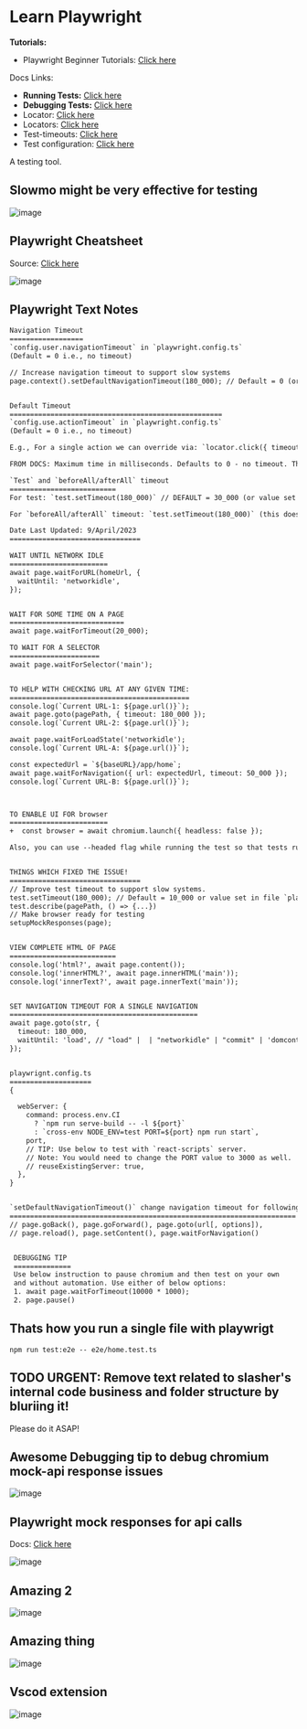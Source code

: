 # Learn Playwright

**Tutorials:**
- Playwright Beginner Tutorials: [Click here](https://www.youtube.com/watch?v=4_m3HsaNwOE&list=PLhW3qG5bs-L9sJKoT1LC5grGT77sfW0Z8)

Docs Links:
- **Running Tests:** [Click here](https://playwright.dev/docs/running-tests)
- **Debugging Tests:** [Click here](https://playwright.dev/docs/debug)
- Locator: [Click here](https://playwright.dev/docs/api/class-locator)
- Locators: [Click here](https://playwright.dev/docs/locators)
- Test-timeouts: [Click here](https://playwright.dev/docs/test-timeouts)
- Test configuration: [Click here](https://playwright.dev/docs/test-configuration)

A testing tool.

## Slowmo might be very effective for testing

![image](https://user-images.githubusercontent.com/31458531/230953148-0b481449-9d93-4e1c-a01d-084142f7407e.png)

## Playwright Cheatsheet

Source: [Click here](https://www.youtube.com/watch?v=LTwg0kqdK4I)

![image](https://user-images.githubusercontent.com/31458531/230945947-ebd07c34-aaba-4e5a-8fcc-a9c4d3132921.png)

## Playwright Text Notes

```txt
Navigation Timeout
==================
`config.user.navigationTimeout` in `playwright.config.ts`
(Default = 0 i.e., no timeout)

// Increase navigation timeout to support slow systems
page.context().setDefaultNavigationTimeout(180_000); // Default = 0 (or value set in `config.use.navigationTimeout` in `playwright.config.ts`)


Default Timeout
====================================================
`config.use.actionTimeout` in `playwright.config.ts`
(Default = 0 i.e., no timeout)

E.g., For a single action we can override via: `locator.click({ timeout: 10000 })`

FROM DOCS: Maximum time in milliseconds. Defaults to 0 - no timeout. The default value can be changed via `actionTimeout` option in the config, or by using the `browserContext.setDefaultTimeout()` or `page.setDefaultTimeout()` methods.

`Test` and `beforeAll/afterAll` timeout
==========================
For test: `test.setTimeout(180_000)` // DEFAULT = 30_000 (or value set in `config.timeout` in `playwright.config.ts`)

For `beforeAll/afterAll` timeout: `test.setTimeout(180_000)` (this doesn't seem to be settable via `playwright.config.ts`)
```


```txt
Date Last Updated: 9/April/2023
================================

WAIT UNTIL NETWORK IDLE
========================
await page.waitForURL(homeUrl, {
  waitUntil: 'networkidle',
});


WAIT FOR SOME TIME ON A PAGE
============================
await page.waitForTimeout(20_000);

TO WAIT FOR A SELECTOR
======================
await page.waitForSelector('main');


TO HELP WITH CHECKING URL AT ANY GIVEN TIME:
============================================
console.log(`Current URL-1: ${page.url()}`);
await page.goto(pagePath, { timeout: 180_000 });
console.log(`Current URL-2: ${page.url()}`);

await page.waitForLoadState('networkidle');
console.log(`Current URL-A: ${page.url()}`);

const expectedUrl = `${baseURL}/app/home`;
await page.waitForNavigation({ url: expectedUrl, timeout: 50_000 });
console.log(`Current URL-B: ${page.url()}`);



TO ENABLE UI FOR browser
========================
+  const browser = await chromium.launch({ headless: false });

Also, you can use --headed flag while running the test so that tests run in browser opened (headed/non-headless mode).


THINGS WHICH FIXED THE ISSUE!
================================
// Improve test timeout to support slow systems.
test.setTimeout(180_000); // Default = 10_000 or value set in file `playwright.config.ts` file i.e,. `config.timeout` value.
test.describe(pagePath, () => {...})
// Make browser ready for testing
setupMockResponses(page);


VIEW COMPLETE HTML OF PAGE
==========================
console.log('html?', await page.content());
console.log('innerHTML?', await page.innerHTML('main'));
console.log('innerText?', await page.innerText('main'));


SET NAVIGATION TIMEOUT FOR A SINGLE NAVIGATION
==============================================
await page.goto(str, {
  timeout: 180_000,
  waitUntil: 'load', // "load" |  | "networkidle" | "commit" | 'domcontentloaded' | undefined
});


playwrignt.config.ts
====================
{

  webServer: {
    command: process.env.CI
      ? `npm run serve-build -- -l ${port}`
      : `cross-env NODE_ENV=test PORT=${port} npm run start`,
    port,
    // TIP: Use below to test with `react-scripts` server.
    // Note: You would need to change the PORT value to 3000 as well.
    // reuseExistingServer: true,
  },
}


`setDefaultNavigationTimeout()` change navigation timeout for following methods
======================================================================
// page.goBack(), page.goForward(), page.goto(url[, options]),
// page.reload(), page.setContent(), page.waitForNavigation()


 DEBUGGING TIP
 ==============
 Use below instruction to pause chromium and then test on your own
 and without automation. Use either of below options:
 1. await page.waitForTimeout(10000 * 1000);
 2. page.pause()
```

## Thats how you run a single file with playwrigt

`npm run test:e2e -- e2e/home.test.ts`

## TODO URGENT: Remove text related to slasher's internal code business and folder structure by bluriing it!

Please do it ASAP!

## Awesome Debugging tip to debug chromium mock-api response issues

![image](https://user-images.githubusercontent.com/31458531/230744216-0ed2a8bf-4db5-4154-bf7c-527713b0ea4b.png)

## Playwright mock responses for api calls

Docs: [Click here](https://playwright.dev/docs/network)

![image](https://user-images.githubusercontent.com/31458531/230743178-0ab11038-a7c5-430d-b2d1-77bea3b01af7.png)

## Amazing 2

![image](https://user-images.githubusercontent.com/31458531/230742867-2062504f-0504-47f0-a284-0486fda56401.png)

## Amazing thing

![image](https://user-images.githubusercontent.com/31458531/230742192-e545df16-f168-4095-90b1-e008009a3a29.png)

## Vscod extension

![image](https://user-images.githubusercontent.com/31458531/208975375-054ee2ef-58d0-48f7-a444-3c7e4716b2fc.png)
